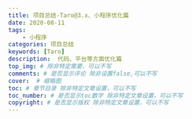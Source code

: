 ```yaml
---
title: 项目总结-Taro@3.x、小程序优化篇
date: 2020-08-11
tags: 
    - 小程序
categories: 项目总结
keywords: [Taro]
description:  代码、平台等方面优化篇
top_img: # 除非特定需要，可以不写
comments: # 是否显示评论 除非设置false,可以不写
cover:  # 缩略图
toc: # 章节目录 除非特定文章设置，可以不写
toc_number: # 是否显示toc数字 除非特定文章设置，可以不写
copyright: # 是否显示版权 除非特定文章设置，可以不写
---
```




<br>
<br>
<br>
